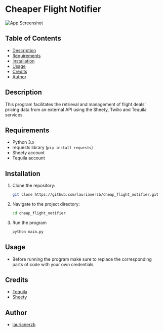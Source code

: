 # Cheaper Flight Notifier

![App Screenshot]()

## Table of Contents

- [Description](#description)
- [Requirements](#requirements)
- [Installation](#installation)
- [Usage](#usage)
- [Credits](#credits)
- [Author](#author)

## Description
This program  facilitates the retrieval and management of flight deals' pricing data 
from an external API using the Sheety, Twilio and Tequila services.

## Requirements
- Python 3.x
- requests library (`pip install requests`)
- Sheety account
- Tequila account

## Installation
1. Clone the repository:
   ```bash
   git clone https://github.com/laurianerzb/cheap_flight_notifier.git
2. Navigate to the project directory:
   ```bash 
   cd cheap_flight_notifier
3. Run the program
   ```bash
   python main.py

## Usage
- Before running the program make sure to replace the corresponding parts of code
with your own credentials

## Credits
- [Tequila](https://tequila.kiwi.com/portal/docs/)
- [Sheety](https://sheety.co/)

## Author
- [laurianerzb](https://github.com/laurianerzb)
